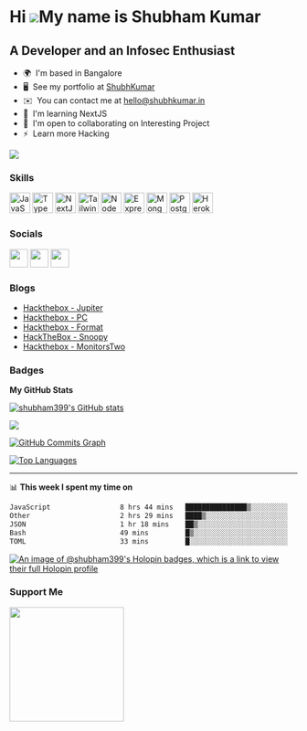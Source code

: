 Hi ![](https://user-images.githubusercontent.com/18350557/176309783-0785949b-9127-417c-8b55-ab5a4333674e.gif)My name is Shubham Kumar
=====================================================================================================================================

A Developer and an Infosec Enthusiast
-------------------------------------

* 🌍  I'm based in Bangalore
* 🖥️  See my portfolio at [ShubhKumar](http://shubhkumar.in)
* ✉️  You can contact me at [hello@shubhkumar.in](mailto:hello@shubhkumar.in)
* 🧠  I'm learning NextJS
* 🤝  I'm open to collaborating on Interesting Project
* ⚡  Learn more Hacking

<a href="https://www.twitter.com/shubhkumar01" target="_blank" rel="noreferrer"><img
src="https://img.shields.io/twitter/follow/shubhkumar01?logo=twitter&style=for-the-badge&color=0891b2&labelColor=1c1917"
/></a>

### Skills

<p align="left">
<a href="https://developer.mozilla.org/en-US/docs/Web/JavaScript" target="_blank" rel="noreferrer"><img src="https://raw.githubusercontent.com/danielcranney/readme-generator/main/public/icons/skills/javascript-colored.svg" width="36" height="36" alt="JavaScript" /></a>
<a href="https://www.typescriptlang.org/" target="_blank" rel="noreferrer"><img src="https://raw.githubusercontent.com/danielcranney/readme-generator/main/public/icons/skills/typescript-colored.svg" width="36" height="36" alt="TypeScript" /></a>
<a href="https://nextjs.org/docs" target="_blank" rel="noreferrer"><img src="https://raw.githubusercontent.com/danielcranney/readme-generator/main/public/icons/skills/nextjs-colored.svg" width="36" height="36" alt="NextJs" /></a>
<a href="https://tailwindcss.com/" target="_blank" rel="noreferrer"><img src="https://raw.githubusercontent.com/danielcranney/readme-generator/main/public/icons/skills/tailwindcss-colored.svg" width="36" height="36" alt="TailwindCSS" /></a>
<a href="https://nodejs.org/en/" target="_blank" rel="noreferrer"><img src="https://raw.githubusercontent.com/danielcranney/readme-generator/main/public/icons/skills/nodejs-colored.svg" width="36" height="36" alt="NodeJS" /></a>
<a href="https://expressjs.com/" target="_blank" rel="noreferrer"><img src="https://raw.githubusercontent.com/danielcranney/readme-generator/main/public/icons/skills/express-colored.svg" width="36" height="36" alt="Express" /></a>
<a href="https://www.mongodb.com/" target="_blank" rel="noreferrer"><img src="https://raw.githubusercontent.com/danielcranney/readme-generator/main/public/icons/skills/mongodb-colored.svg" width="36" height="36" alt="MongoDB" /></a>
<a href="https://www.postgresql.org/" target="_blank" rel="noreferrer"><img src="https://raw.githubusercontent.com/danielcranney/readme-generator/main/public/icons/skills/postgresql-colored.svg" width="36" height="36" alt="PostgreSQL" /></a>
<a href="https://www.heroku.com/" target="_blank" rel="noreferrer"><img src="https://raw.githubusercontent.com/danielcranney/readme-generator/main/public/icons/skills/heroku-colored.svg" width="36" height="36" alt="Heroku" /></a>
</p>


### Socials

<p align="left"> <a href="https://www.github.com/shubham399" target="_blank" rel="noreferrer"><img src="https://raw.githubusercontent.com/danielcranney/readme-generator/main/public/icons/socials/github.svg" width="32" height="32" /></a> <a href="https://f3v3r.in/atom.xml" target="_blank" rel="noreferrer"><img src="https://raw.githubusercontent.com/danielcranney/readme-generator/main/public/icons/socials/rss.svg" width="32" height="32" /></a> <a href="https://www.twitter.com/shubhkumar01" target="_blank" rel="noreferrer"><img src="https://raw.githubusercontent.com/danielcranney/readme-generator/main/public/icons/socials/twitter.svg" width="32" height="32" /></a></p>


### Blogs

<!-- BLOG-POST-LIST:START -->
- [Hackthebox - Jupiter](https://f3v3r.in/htb/machines/retired/jupiter/)
- [Hackthebox - PC](https://f3v3r.in/htb/machines/retired/pc/)
- [Hackthebox - Format](https://f3v3r.in/htb/machines/retired/format/)
- [HackTheBox - Snoopy](https://f3v3r.in/htb/machines/retired/snoopy/)
- [Hackthebox - MonitorsTwo](https://f3v3r.in/htb/machines/retired/monitorstwo/)
<!-- BLOG-POST-LIST:END -->

### Badges

<b>My GitHub Stats</b>

<a href="http://www.github.com/shubham399"><img src="https://github-readme-stats.vercel.app/api?username=shubham399&show_icons=true&hide=&count_private=true&title_color=0891b2&text_color=ffffff&icon_color=0891b2&bg_color=1c1917&hide_border=true&show_icons=true" alt="shubham399's GitHub stats" /></a>

<a href="http://www.github.com/shubham399"><img src="https://github-readme-streak-stats.herokuapp.com/?user=shubham399&stroke=ffffff&background=1c1917&ring=0891b2&fire=0891b2&currStreakNum=ffffff&currStreakLabel=0891b2&sideNums=ffffff&sideLabels=ffffff&dates=ffffff&hide_border=true" /></a>

<a href="http://www.github.com/shubham399"><img src="https://activity-graph.herokuapp.com/graph?username=shubham399&bg_color=1c1917&color=ffffff&line=0891b2&point=ffffff&area_color=1c1917&area=true&hide_border=true&custom_title=GitHub%20Commits%20Graph" alt="GitHub Commits Graph" /></a>

<a href="https://github.com/shubham399" align="left"><img src="https://github-readme-stats.vercel.app/api/top-langs/?username=shubham399&langs_count=10&title_color=0891b2&text_color=ffffff&icon_color=0891b2&bg_color=1c1917&hide_border=true&locale=en&custom_title=Top%20%Languages" alt="Top Languages" /></a>


---
📊 **This week I spent my time on**
<!--START_SECTION:waka-->

```txt
JavaScript                 8 hrs 44 mins   ███████████████▒░░░░░░░░░   60.69 %
Other                      2 hrs 29 mins   ████▒░░░░░░░░░░░░░░░░░░░░   17.29 %
JSON                       1 hr 18 mins    ██▒░░░░░░░░░░░░░░░░░░░░░░   09.03 %
Bash                       49 mins         █▒░░░░░░░░░░░░░░░░░░░░░░░   05.71 %
TOML                       33 mins         █░░░░░░░░░░░░░░░░░░░░░░░░   03.91 %
```

<!--END_SECTION:waka-->

[![An image of @shubham399's Holopin badges, which is a link to view their full Holopin profile](https://holopin.me/shubham399)](https://holopin.io/@shubham399)

### Support Me

<a href="https://www.buymeacoffee.com/f3v3r"><img src="https://cdn.buymeacoffee.com/buttons/v2/default-yellow.png" width="200" /></a>
